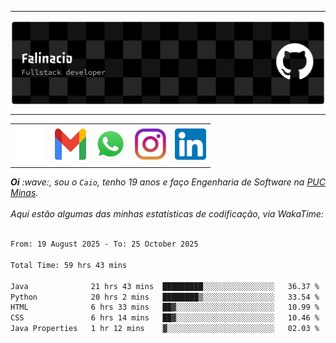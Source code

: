 -----

<div>
<img align="center" alt="Header" src="img/github-header-banner.png"/>
</div>

-----

<div align="center">
<table>
<tr>
 <td align="center" colspan="11"></td>
</tr> 
<tr>

<td><a href="https://github.com/caiofalsantos" target="_blank"><img src="img/github2.png" width="50px" height="50px"/></a>
</td>
<td><a href="mailto:caiofalinacio@gmail.com" target="_blank"><img src="img/gmail3.png" width="50px" height="50px"/></a>
</td>
<td><a href="https://wa.me/5531995597489" target="_blank"><img src="img/wpp2.png" width="50px" height="50px"/></a>
</td>
<td><a href="https://www.instagram.com/caiofalinacio/" target="_blank"><img src="img/insta2.png" width="50px" height="50px"/></a>
</td>
<td><a href="https://www.linkedin.com/in/caio-falinacio-464b18357" target="_blank"><img src="img/linkedin2.png" width="50px" height="50px"/></a>
</td>

</tr>
<tr>
 <td align="center" colspan="11"></td>
</tr> 
</table>
</div>

<div align="justify">
<i><b>Oi</b> :wave:, sou o <code>Caio</code>, tenho 19 anos e faço Engenharia de Software na <a href="https://www.pucminas.br/" target="_blank">PUC Minas</a>.</i> 
<i><br><br>Aqui estão algumas das minhas estatísticas de codificação, via WakaTime:</i>
</div>
<br>
<!--START_SECTION:waka-->

```txt
From: 19 August 2025 - To: 25 October 2025

Total Time: 59 hrs 43 mins

Java              21 hrs 43 mins  █████████░░░░░░░░░░░░░░░░   36.37 %
Python            20 hrs 2 mins   ████████▒░░░░░░░░░░░░░░░░   33.54 %
HTML              6 hrs 33 mins   ██▓░░░░░░░░░░░░░░░░░░░░░░   10.99 %
CSS               6 hrs 14 mins   ██▓░░░░░░░░░░░░░░░░░░░░░░   10.46 %
Java Properties   1 hr 12 mins    ▓░░░░░░░░░░░░░░░░░░░░░░░░   02.03 %
```

<!--END_SECTION:waka-->







